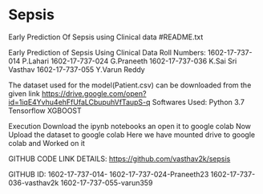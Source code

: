 # Sepsis
Early Prediction Of Sepsis using Clinical data
#README.txt

Early Prediction of Sepsis Using Clinical Data
Roll Numbers:
1602-17-737-014 P.Lahari
1602-17-737-024 G.Praneeth
1602-17-737-036 K.Sai Sri Vasthav
1602-17-737-055 Y.Varun Reddy


The dataset used for the model(Patient.csv) can be downloaded from the given link
	https://drive.google.com/open?id=1iqE4Yvhu4ehFfUfaLCbupuhVfTaupS-q
Softwares Used:
Python 3.7
Tensorflow
XGBOOST

Execution
Download the ipynb notebooks an open it to google colab
Now Upload the dataset to google colab
Here we have mounted drive to google colab and Worked on it

GITHUB CODE LINK DETAILS:
https://github.com/vasthav2k/sepsis

GITHUB ID:
1602-17-737-014-
1602-17-737-024-Praneeth23
1602-17-737-036-vasthav2k
1602-17-737-055-varun359


